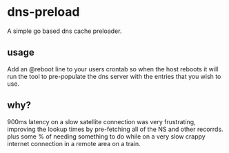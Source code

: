 # dns-preload
A simple go based dns cache preloader.

## usage

Add an @reboot line to your users crontab so when the host reboots it will run the tool to pre-populate the dns server
with the entries that you wish to use.

## why?

900ms latency on a slow satellite connection was very frustrating, improving the lookup times by pre-fetching all of the NS and other recorrds.
plus some % of needing something to do while on a very slow crappy internet connection in a remote area on a train.


